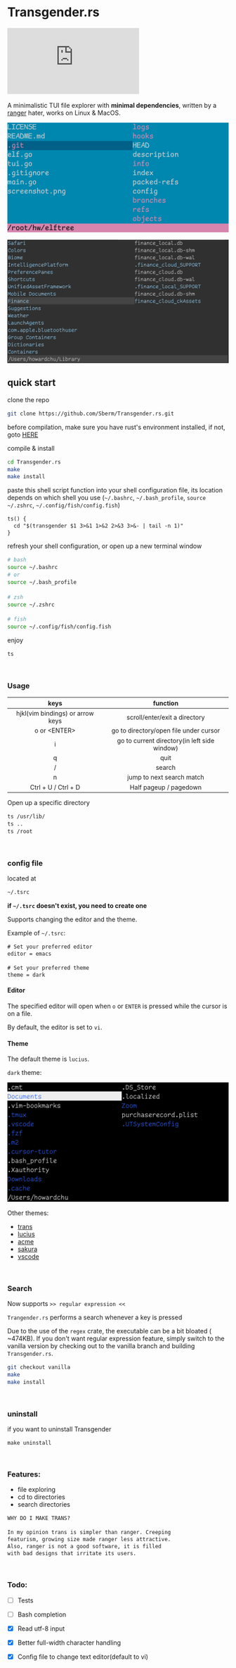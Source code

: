 # Transgender.rs

[![version][version-badge]][version-url]

[version-badge]: https://img.shields.io/github/v/release/sberm/Transgender.rs
[version-url]: https://github.com/Sberm/Transgender.rs/releases

A minimalistic TUI file explorer with **minimal dependencies**, written by a [ranger](https://github.com/ranger/ranger) hater, works on Linux & MacOS.

![](img/trans_.jpg)

![](img/lucius.jpg)

## quick start

clone the repo
```bash
git clone https://github.com/Sberm/Transgender.rs.git
```

before compilation, make sure you have rust's environment installed, if not, goto [HERE](https://www.rust-lang.org/tools/install)

compile & install
```bash
cd Transgender.rs
make
make install
```

paste this shell script function into your shell configuration file, its location depends on which shell you use (`~/.bashrc`, `~/.bash_profile`, `source ~/.zshrc`, `~/.config/fish/config.fish`)
```
ts() {
  cd "$(transgender $1 3>&1 1>&2 2>&3 3>&- | tail -n 1)"
}
```

refresh your shell configuration, or open up a new terminal window
```bash
# bash
source ~/.bashrc
# or
source ~/.bash_profile

# zsh
source ~/.zshrc

# fish
source ~/.config/fish/config.fish

```

enjoy
```bash
ts
```

<br/>

### Usage

| keys                             | function                                     |
| :---:                            | :---:                                        |
| hjkl(vim bindings) or arrow keys | scroll/enter/exit a directory                |
| o or \<ENTER\>                   | go to directory/open file under cursor       |
| i                                | go to current directory(in left side window) |
| q                                | quit                                         |
| /                                | search                                       |
| n                                | jump to next search match                    |
| Ctrl + U / Ctrl + D              | Half pageup / pagedown                       |

Open up a specific directory
```bash
ts /usr/lib/
ts ..
ts /root
```

<br/>

### config file
located at
```bash
~/.tsrc
```

**if `~/.tsrc` doesn't exist, you need to create one**

Supports changing the editor and the theme.

Example of `~/.tsrc`:

```tsrc
# Set your preferred editor
editor = emacs

# Set your preferred theme
theme = dark
```

#### Editor

The specified editor will open when `o` or `ENTER` is pressed while the cursor is on a file.

By default, the editor is set to `vi`.

#### Theme

The default theme is `lucius`.

`dark` theme:

![](img/dark.jpg)

Other themes:

* [trans](https://imgur.com/a/m4dmLig)
* [lucius](https://github.com/jonathanfilip/lucius)
* [acme](https://github.com/ianyepan/acme-emacs-theme)
* [sakura](https://imgur.com/a/5YhgVMG)
* [vscode](https://github.com/Mofiqul/vscode.nvim)

<br/>

### Search

Now supports `>> regular expression <<`

`Trangender.rs` performs a search whenever a key is pressed

Due to the use of the `regex` crate, the executable can be a bit bloated (
~474KB). If you don't want regular expression feature, simply switch to the
vanilla version by checking out to the vanilla branch and building
`Transgender.rs`.

```bash
git checkout vanilla
make
make install
```

<br/>

### uninstall

if you want to uninstall Transgender
```
make uninstall
```

<br/>

### Features:

* file exploring
* cd to directories
* search directories

```
WHY DO I MAKE TRANS?

In my opinion trans is simpler than ranger. Creeping
featurism, growing size made ranger less attractive. 
Also, ranger is not a good software, it is filled
with bad designs that irritate its users.
```

<br/>

### Todo:

- [ ] Tests

- [ ] Bash completion

- [x] Read utf-8 input

- [x] Better full-width character handling

- [x] Config file to change text editor(default to vi)
